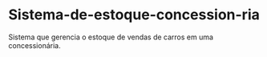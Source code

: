 # Sistema-de-estoque-concession-ria
Sistema que gerencia o estoque de vendas de carros em uma concessionária.
